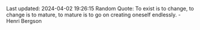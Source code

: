 Last updated: 2024-04-02 19:26:15
Random Quote: To exist is to change, to change is to mature, to mature is to go on creating oneself endlessly. - Henri Bergson